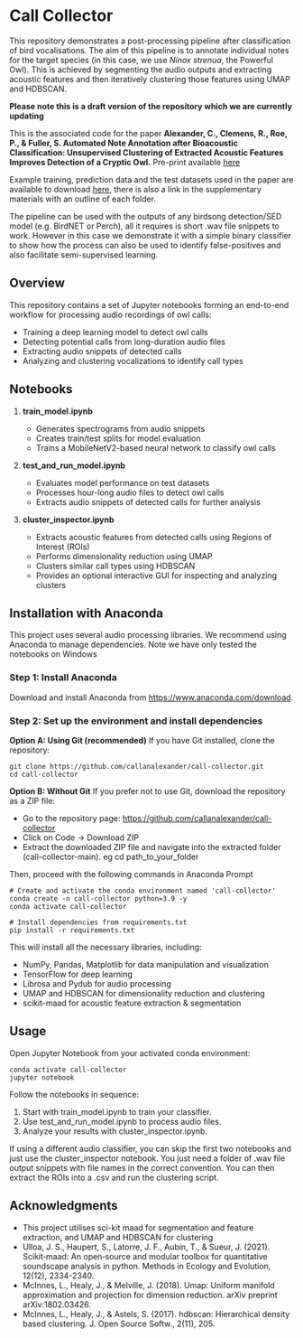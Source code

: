 # Call Collector

This repository demonstrates a post-processing pipeline after classification of bird vocalisations. The aim of this pipeline is to annotate individual notes for the target species (in this case, we use _Ninox strenua_, the Powerful Owl). This is achieved by segmenting the audio outputs and extracting acoustic features and then iteratively clustering those features using UMAP and HDBSCAN.

**Please note this is a draft version of the repository which we are currently updating**

This is the associated code for the paper **Alexander, C., Clemens, R., Roe, P., & Fuller, S. Automated Note Annotation after Bioacoustic Classification: Unsupervised Clustering of Extracted Acoustic Features Improves Detection of a Cryptic Owl.** Pre-print available 
[here](https://papers.ssrn.com/sol3/papers.cfm?abstract_id=5099945)

Example training, prediction data and the test datasets used in the paper are available to download [here](https://drive.google.com/drive/folders/1c9U5I7wh6b2DB_7faFlGx-AR0fpF5vW5?usp=drive_link), there is also a link in the supplementary materials with an outline of each folder. 

The pipeline can be used with the outputs of any birdsong detection/SED model (e.g. BirdNET or Perch), all it requires is short .wav file snippets to work. However in this case we demonstrate it with a simple binary classifier to show how the process can also be used to identify false-positives and also facilitate semi-supervised learning. 


## Overview
This repository contains a set of Jupyter notebooks forming an end-to-end workflow for processing audio recordings of owl calls:
- Training a deep learning model to detect owl calls
- Detecting potential calls from long-duration audio files
- Extracting audio snippets of detected calls
- Analyzing and clustering vocalizations to identify call types

## Notebooks
1. **train_model.ipynb**
   - Generates spectrograms from audio snippets
   - Creates train/test splits for model evaluation
   - Trains a MobileNetV2-based neural network to classify owl calls

2. **test_and_run_model.ipynb**
   - Evaluates model performance on test datasets
   - Processes hour-long audio files to detect owl calls
   - Extracts audio snippets of detected calls for further analysis

3. **cluster_inspector.ipynb**
   - Extracts acoustic features from detected calls using Regions of Interest (ROIs)
   - Performs dimensionality reduction using UMAP
   - Clusters similar call types using HDBSCAN
   - Provides an optional interactive GUI for inspecting and analyzing clusters

## Installation with Anaconda
This project uses several audio processing libraries. We recommend using Anaconda to manage dependencies. Note we have only tested the notebooks on Windows

### Step 1: Install Anaconda
Download and install Anaconda from https://www.anaconda.com/download.

### Step 2: Set up the environment and install dependencies

**Option A: Using Git (recommended)**
If you have Git installed, clone the repository:
```
git clone https://github.com/callanalexander/call-collector.git
cd call-collector
```

**Option B: Without Git**
If you prefer not to use Git, download the repository as a ZIP file:
- Go to the repository page: https://github.com/callanalexander/call-collector
- Click on Code → Download ZIP
- Extract the downloaded ZIP file and navigate into the extracted folder (call-collector-main). eg cd path_to_your_folder

Then, proceed with the following commands in Anaconda Prompt
```
# Create and activate the conda environment named 'call-collector'
conda create -n call-collector python=3.9 -y
conda activate call-collector

# Install dependencies from requirements.txt
pip install -r requirements.txt
```

This will install all the necessary libraries, including:
- NumPy, Pandas, Matplotlib for data manipulation and visualization
- TensorFlow for deep learning
- Librosa and Pydub for audio processing
- UMAP and HDBSCAN for dimensionality reduction and clustering
- scikit-maad for acoustic feature extraction & segmentation

## Usage
Open Jupyter Notebook from your activated conda environment:
```
conda activate call-collector
jupyter notebook
```

Follow the notebooks in sequence:
1. Start with train_model.ipynb to train your classifier.
2. Use test_and_run_model.ipynb to process audio files.
3. Analyze your results with cluster_inspector.ipynb.

If using a different audio classifier, you can skip the first two notebooks and just use the cluster_inspector notebook. You just need a folder of .wav file output snippets with file names in the correct convention. You can then extract the ROIs into a .csv and run the clustering script. 

## Acknowledgments

- This project utilises sci-kit maad for segmentation and feature extraction, and UMAP and HDBSCAN for clustering
- Ulloa, J. S., Haupert, S., Latorre, J. F., Aubin, T., & Sueur, J. (2021). Scikit‐maad: An open‐source and modular toolbox for quantitative soundscape analysis in python. Methods in Ecology and Evolution, 12(12), 2334-2340.
- McInnes, L., Healy, J., & Melville, J. (2018). Umap: Uniform manifold approximation and projection for dimension reduction. arXiv preprint arXiv:1802.03426.
- McInnes, L., Healy, J., & Astels, S. (2017). hdbscan: Hierarchical density based clustering. J. Open Source Softw., 2(11), 205.




